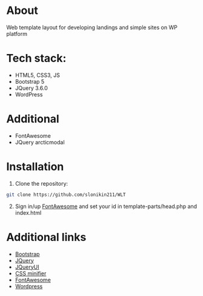 # About
Web template layout for developing landings and simple sites on WP platform


# Tech stack:
- HTML5, CSS3, JS
- Bootstrap 5
- JQuery 3.6.0
- WordPress

# Additional
- FontAwesome
- JQuery arcticmodal


# Installation
1. Clone the repository:
```bash
git clone https://github.com/slonikin211/WLT
```
2. Sign in/up [FontAwesome](https://fontawesome.com/) and set your id in template-parts/head.php and index.html


# Additional links
- [Bootstrap](https://getbootstrap.com/)
- [JQuery](https://jquery.com/)
- [JQueryUI](https://jqueryui.com/)
- [CSS minifier](https://www.toptal.com/developers/cssminifier)
- [FontAwesome](https://fontawesome.com/)
- [Wordpress](https://wordpress.com/)
